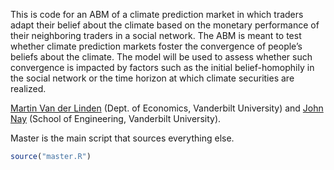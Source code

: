 <!-- README.md is generated from README.Rmd. Please edit that file -->
This is code for an ABM of a climate prediction market in which traders adapt their belief about the climate based on the monetary performance of their neighboring traders in a social network. The ABM is meant to test whether climate prediction markets foster the convergence of people’s beliefs about the climate. The model will be used to assess whether such convergence is impacted by factors such as the initial belief-homophily in the social network or the time horizon at which climate securities are realized.

[Martin Van der Linden](https://martinvdlinden.wordpress.com/) (Dept. of Economics, Vanderbilt University) and [John Nay](https://johnnay.github.io) (School of Engineering, Vanderbilt University).

Master is the main script that sources everything else.

``` r
source("master.R")
```
